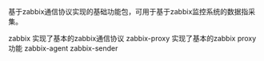 基于zabbix通信协议实现的基础功能包，可用于基于zabbix监控系统的数据指采集。

zabbix 实现了基本的zabbix通信协议
zabbix-proxy  实现了基本的zabbix proxy功能
zabbix-agent
zabbix-sender
